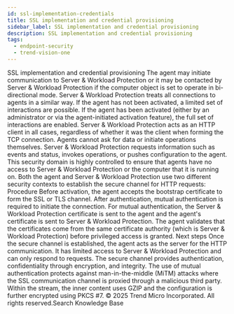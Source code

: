 ```yaml
---
id: ssl-implementation-credentials
title: SSL implementation and credential provisioning
sidebar_label: SSL implementation and credential provisioning
description: SSL implementation and credential provisioning
tags:
  - endpoint-security
  - trend-vision-one
---
```


 SSL implementation and credential provisioning The agent may initiate communication to Server & Workload Protection or it may be contacted by Server & Workload Protection if the computer object is set to operate in bi-directional mode. Server & Workload Protection treats all connections to agents in a similar way. If the agent has not been activated, a limited set of interactions are possible. If the agent has been activated (either by an administrator or via the agent-initiated activation feature), the full set of interactions are enabled. Server & Workload Protection acts as an HTTP client in all cases, regardless of whether it was the client when forming the TCP connection. Agents cannot ask for data or initiate operations themselves. Server & Workload Protection requests information such as events and status, invokes operations, or pushes configuration to the agent. This security domain is highly controlled to ensure that agents have no access to Server & Workload Protection or the computer that it is running on. Both the agent and Server & Workload Protection use two different security contexts to establish the secure channel for HTTP requests: Procedure Before activation, the agent accepts the bootstrap certificate to form the SSL or TLS channel. After authentication, mutual authentication is required to initiate the connection. For mutual authentication, the Server & Workload Protection certificate is sent to the agent and the agent's certificate is sent to Server & Workload Protection. The agent validates that the certificates come from the same certificate authority (which is Server & Workload Protection) before privileged access is granted. Next steps Once the secure channel is established, the agent acts as the server for the HTTP communication. It has limited access to Server & Workload Protection and can only respond to requests. The secure channel provides authentication, confidentiality through encryption, and integrity. The use of mutual authentication protects against man-in-the-middle (MiTM) attacks where the SSL communication channel is proxied through a malicious third party. Within the stream, the inner content uses GZIP and the configuration is further encrypted using PKCS #7. © 2025 Trend Micro Incorporated. All rights reserved.Search Knowledge Base